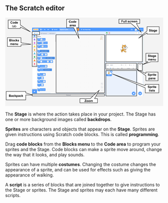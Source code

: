 ## The Scratch editor

![Labelled Scratch editor screenshot](images/scratch-interface.png)

The **Stage** is where the action takes place in your project. The Stage has one or more background images called **backdrops**.

**Sprites** are characters and objects that appear on the **Stage**. Sprites are given instructions using Scratch code blocks. This is called **programming**.

Drag **code blocks** from the **Blocks menu** to the **Code area** to program your sprites and the Stage. Code blocks can make a sprite move around, change the way that it looks, and play sounds.

Sprites can have multiple **costumes**. Changing the costume changes the appearance of a sprite, and can be used for effects such as giving the appearance of walking.

A **script** is a series of blocks that are joined together to give instructions to the Stage or sprites. The Stage and sprites may each have many different scripts. 

